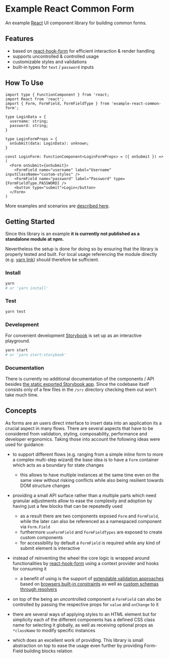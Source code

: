 # Example React Common Form

An example [React](https://reactjs.org) UI component library for building common forms.

## Features

- based on [react-hook-form](https://react-hook-form.com) for efficient interaction & render handling
- supports uncontrolled & controlled usage
- customizable styles and validations
- built-in types for `text` / `password` inputs

## How To Use

```tsx
import type { FunctionComponent } from 'react;
import React from 'react';
import { Form, FormField, FormFieldType } from 'example-react-common-form';

type LoginData = {
  username: string;
  password: string;
}

type LoginFormProps = {
  onSubmit(data: LoginData): unknown;
}

const LoginForm: FunctionComponent<LoginFormProps> = ({ onSubmit }) => (
  <Form onSubmit={onSubmit}>
    <FormField name="username" label="Username" inputClassName="custom-styles" />
    <FormField name="password" label="Password" type={FormFieldType.PASSWORD} />
    <button type="submit">Login</button>
  </Form>
)
```

More examples and scenarios are [described here](./src/__support__/CommonForm.stories.tsx).

## Getting Started

Since this library is an example **it is currently not published as a standalone module at npm.**

Nevertheless the setup is done for doing so by ensuring that the library is properly tested and built. For local usage referencing the module directly (e.g. [yarn link](https://classic.yarnpkg.com/en/docs/cli/link)) should therefore be sufficient.

### Install

```sh
yarn
# or 'yarn install'
```

### Test

```sh
yarn test
```

### Development

For convenient development [Storybook](https://storybook.js.org) is set up as an interactive playground.

```sh
yarn start
# or 'yarn start:storybook'
```

### Documentation

There is currently no additional documentation of the components / API besides [the static exported Storybook app](#development). Since the codebase itself consists only of a few files in the `/src` directory checking them out won't take much time.

## Concepts

As forms are an users direct interface to insert data into an application its a crucial aspect in many flows. There are several aspects that have to be considered from validation, styling, composability, performance and developer ergonomics. Taking those into account the following ideas were used for guidance:

- to support different flows (e.g. ranging from a simple inline form to more a complex multi-step wizard) the base idea is to have a `Form` container which acts as a boundary for state changes

  - this allows to have multiple instances at the same time even on the same view without risking conflicts while also being resilient towards DOM structure changes

- providing a small API surface rather than a multiple parts which need granular adjustments allow to ease the complexity and adoption by having just a few blocks that can be repeatedly used

  - as a result there are two components exposed `Form` and `FormField`, while the later can also be referenced as a namespaced component via `Form.Field`
  - furthermore `useFormField` and `FormFieldTypes` are exposed to create custom components
  - for accessibility by default a `FormField` is required while any kind of submit element is interactive

- instead of reinventing the wheel the core logic is wrapped around functionalities by [react-hook-form](https://react-hook-form.com) using a context provider and hooks for consuming it

  - a benefit of using is the support of [extendable validation approaches](https://react-hook-form.com/api#register) based on [browsers built-in constraints](https://developer.mozilla.org/en-US/docs/Web/Guide/HTML/HTML5/Constraint_validation) as well as [custom schemas through resolvers](https://github.com/react-hook-form/resolvers)

- on top of the being an uncontrolled component a `FormField` can also be controlled by passing the respective props for `value` and `onChange` to it

- there are several ways of applying styles to an HTML element but for simplicity each of the different components has a defined CSS class name for selecting it globally, as well as receiving optional props as `*className` to modify specific instances

- which does an excellent work of providing. This library is small abstraction on top to ease the usage even further by providing Form-Field building blocks relation
